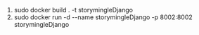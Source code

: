1. sudo docker build . -t storymingleDjango
2. sudo docker run -d --name storymingleDjango -p 8002:8002 storymingleDjango
